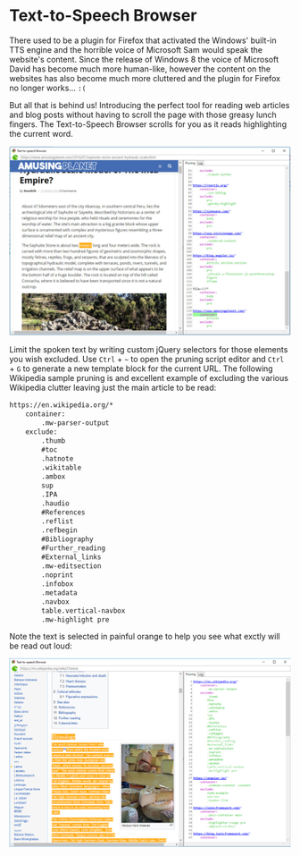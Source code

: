 # Text-to-Speech Browser

There used to be a plugin for Firefox that activated the Windows' built-in TTS engine and the horrible voice of Microsoft Sam would speak the website's content. Since the release of Windows 8 the voice of Microsoft David has become much more human-like, however the content on the websites has also become much more cluttered and the plugin for Firefox no longer works... `:(`

But all that is behind us! Introducing the perfect tool for reading web articles and blog posts without having to scroll the page with those greasy lunch fingers. The Text-to-Speech Browser scrolls for you as it reads highlighting the current word.

![screenshot-image](assets/screenshots/Screenshot-tts-browser1.jpg)

Limit the spoken text by writing custom jQuery selectors for those elements you wish excluded. Use `Ctrl` + `~` to open the pruning script editor and `Ctrl` + `G` to generate a new template block for the current URL. The following Wikipedia sample pruning is and excellent example of excluding the various Wikipedia clutter leaving just the main article to be read:

    https://en.wikipedia.org/*
        container:
            .mw-parser-output
        exclude:
            .thumb
            #toc
            .hatnote
            .wikitable
            .ambox
            sup
            .IPA
            .haudio
            #References
            .reflist
            .refbegin
            #Bibliography
            #Further_reading
            #External_links
            .mw-editsection
            .noprint
            .infobox
            .metadata
            .navbox
            table.vertical-navbox
            .mw-highlight pre

Note the text is selected in painful orange to help you see what exctly will be read out loud:

![screenshot-image](assets/screenshots/Screenshot-tts-browser2.png)
